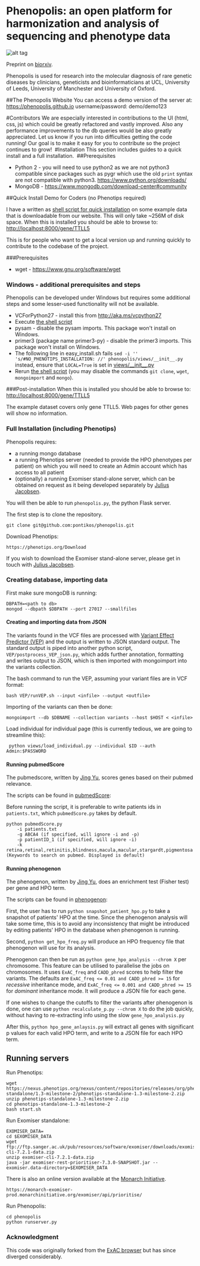 # Phenopolis: an open platform for harmonization and analysis of sequencing and phenotype data

![alt tag](https://github.com/pontikos/phenopolis/blob/master/static/phenopolis-pipeline.png)

Preprint on [biorxiv](http://biorxiv.org/content/early/2016/10/31/084582).

Phenopolis is used for research into the molecular diagnosis of rare genetic diseases by clinicians, geneticists and bioinformaticians at UCL, University of Leeds, University of Manchester and University of Oxford.

##The Phenopolis Website 
You can access a demo version of the server at:
https://phenopolis.github.io
username/password:
demo/demo123

#Contributors
We are especially interested in contributions to the UI (html, css, js) which could be greatly refactored and vastly improved.
Also any performance improvements to the db queries would be also greatly appreciated.
Let us know if you run into difficulties getting the code running!  Our goal is to make it easy for you to contribute so the project continues to grow!
​
#Installation
This section includes guides to a quick install and a full installation.
​
##Prerequisites
* Python 2 - you will need to use python2 as we are not python3 compatible since packages such as pygr which use the old ```print``` syntax are not compatible with python3. https://www.python.org/downloads/
* MongoDB - https://www.mongodb.com/download-center#community

##Quick Install Demo for Coders (no Phenotips required)

I have a written as [shell script for quick installation](https://github.com/pontikos/phenopolis/blob/master/easy_install.sh) on some example data that is downloadable from our website.  This will only take ~256M of disk space.
When this is installed you should be able to browse to:
[http://localhost:8000/gene/TTLL5](http://localhost:8000/gene/TTLL5)

This is for people who want to get a local version up and running quickly to contribute to the codebase of the project.

###Prerequisites
* wget - https://www.gnu.org/software/wget
​
### Windows - additional prerequisites and steps
Phenopolis can be developed under Windows but requires some additional steps and some lesser-used functionality will not be available.
* VCForPython27 - install this from http://aka.ms/vcpython27
* Execute [the shell script](https://github.com/pontikos/phenopolis/blob/master/easy_install.sh) 
* pysam - disable the pysam imports. This package won't install on Windows.
* primer3 (package name primer3-py) - disable the primer3 imports. This package won't install on Windows.
* The following line in easy_install.sh fails 
```sed -i '' 's/#NO_PHENOTIPS_INSTALLATION: //' phenopolis/views/__init__.py```
instead, ensure that ```LOCAL=True``` is set in [views/\_\_init__.py](https://github.com/pontikos/phenopolis/blob/master/views/__init__.py) 
* Rerun [the shell script](https://github.com/pontikos/phenopolis/blob/master/easy_install.sh) (you may disable the commands ```git clone```, ```wget```, ```mongoimport``` and ```mongo```).

###Post-installation
When this is installed you should be able to browse to:
[http://localhost:8000/gene/TTLL5](http://localhost:8000/gene/TTLL5)

The example dataset covers only gene TTLL5. Web pages for other genes will show no information. 

### Full Installation (including Phenotips)

Phenopolis requires:
* a running mongo database
* a running Phenotips server (needed to provide the HPO phenotypes per patient) on which you will need to create an Admin account which has access to all patient
* (optionally) a running Exomiser stand-alone server, which can be obtained on request as it being developed separately by [Julius Jacobsen](https://github.com/julesjacobsen).

You will then be able to run ```phenopolis.py```, the python Flask server.

The first step is to clone the repository.

```
git clone git@github.com:pontikos/phenopolis.git
```
Download Phenotips:
```
https://phenotips.org/Download
```

If you wish to download the Exomiser stand-alone server, please get in touch with [Julius Jacobsen](https://github.com/julesjacobsen).

### Creating database, importing data

First make sure mongoDB is running:
```
DBPATH=<path to db>
mongod --dbpath $DBPATH --port 27017 --smallfiles
```

#### Creating and importing data from JSON

The variants found in the VCF files are processed with [Variant Effect Predictor (VEP)](http://www.ensembl.org/info/docs/tools/vep/) and the output is written to JSON standard output.
The standard output is piped into another python script, ```VEP/postprocess_VEP_json.py```, which adds further annotation, formatting and writes output to JSON, which is then imported with mongoimport into the variants collection.

The bash command to run the VEP, assuming your variant files are in VCF format:
```
bash VEP/runVEP.sh --input <infile> --output <outfile>
```
Importing of the variants can then be done:
```
mongoimport --db $DBNAME --collection variants --host $HOST < <infile>
```
Load individual for individual page (this is currently tedious, we are going to streamline this):
```
 python views/load_individual.py --individual $ID --auth Admin:$PASSWORD
```

#### Running pubmedScore

The pubmedscore, written by [Jing Yu](https://github.com/logust79), scores genes based on their pubmed relevance.

The scripts can be found in [pubmedScore](pubmedScore):

Before running the script, it is preferable to write patients ids in `patients.txt`, which `pubmedScore.py` takes by default.

```
python pubmedScore.py
    -i patients.txt
    -g ABCA4 (if specified, will ignore -i and -p)
    -p patientID_1 (if specified, will ignore -i)
    -k retina,retinal,retinitis,blindness,macula,macular,stargardt,pigmentosa (Keywords to search on pubmed. Displayed is default)
```

#### Running phenogenon

The phenogenon, written by [Jing Yu](https://github.com/logust79), does an enrichment test (Fisher test) per gene and HPO term.

The scripts can be found in [phenogenon](phenogenon):

First, the user has to run `python snapshot_patient_hpo.py` to take a snapshot of patients' HPO at the time. Since the phenogenon analysis will take some time, this is to avoid any inconsistency that might be introduced by editing patients' HPO in the database when phenogenon is running.

Second, `python get_hpo_freq.py` will produce an HPO frequency file that phenogenon will use for its analysis.

Phenogenon can then be run as `python gene_hpo_analysis --chrom X` per chromosome. This feature can be utilised to parallelise the jobs on chromosomes. It uses `ExAC_freq` and `CADD_phred` scores to help filter the variants. The defaults are `ExAC_freq <= 0.01 and CADD_phred >= 15` for _recessive_ inheritance mode, and `ExAC_freq <= 0.001 and CADD_phred >= 15` for _dominant_ inheritance mode. It will produce a JSON file for each gene.

If one wishes to change the cutoffs to filter the variants after phenogenon is done, one can use `python recalculate_p.py --chrom X` to do the job quickly, without having to re-extracting info using the slow `gene_hpo_analysis.py`

After this, `python hpo_gene_anlaysis.py` will extract all genes with significant p values for each valid HPO term, and write to a JSON file for each HPO term.

## Running servers

Run Phenotips:
```
wget https://nexus.phenotips.org/nexus/content/repositories/releases/org/phenotips/phenotips-standalone/1.3-milestone-2/phenotips-standalone-1.3-milestone-2.zip
unzip phenotips-standalone-1.3-milestone-2.zip
cd phenotips-standalone-1.3-milestone-2
bash start.sh
```

Run Exomiser standalone:
```
EXOMISER_DATA=
cd $EXOMISER_DATA
wget ftp://ftp.sanger.ac.uk/pub/resources/software/exomiser/downloads/exomiser/exomiser-cli-7.2.1-data.zip
unzip exomiser-cli-7.2.1-data.zip
java -jar exomiser-rest-prioritiser-7.3.0-SNAPSHOT.jar --exomiser.data-directory=$EXOMISER_DATA
```
There is also an online version available at the [Monarch Initiative](https://monarchinitiative.org).
```
https://monarch-exomiser-prod.monarchinitiative.org/exomiser/api/prioritise/
```

Run Phenopolis:
```
cd phenopolis
python runserver.py
```


### Acknowledgment

This code was originally forked from the [ExAC browser](https://github.com/konradjk/exac_browser) but has since diverged considerably.


